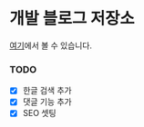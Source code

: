 # 개발 블로그 저장소
[여기](https://python-choigosu.com)에서 볼 수 있습니다.

### TODO
- [x] 한글 검색 추가
- [x] 댓글 기능 추가
- [x] SEO 셋팅
